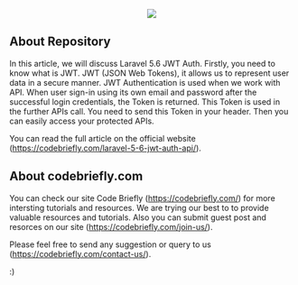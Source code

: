 <p align="center"><img src="https://laravel.com/assets/img/components/logo-laravel.svg"></p>

## About Repository

In this article, we will discuss Laravel 5.6 JWT Auth. Firstly, you need to know what is JWT. JWT (JSON Web Tokens), it allows us to represent user data in a secure manner. JWT Authentication is used when we work with API. When user sign-in using its own email and password  after the successful login credentials, the Token is returned. This Token is used in the further APIs call. You need to send this Token in your header. Then you can easily access your protected APIs.

You can read the full article on the official website (https://codebriefly.com/laravel-5-6-jwt-auth-api/).

## About codebriefly.com

You can check our site Code Briefly (https://codebriefly.com/) for more intersting tutorials and resources. We are trying our best to to provide valuable resources and tutorials. Also you can submit guest post and resorces on our site (https://codebriefly.com/join-us/).

Please feel free to send any suggestion or query to us (https://codebriefly.com/contact-us/).

:)

